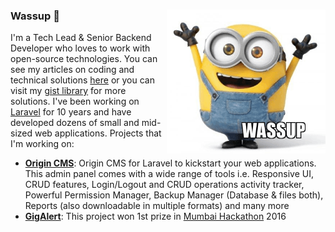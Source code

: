 ### Wassup :metal:<img src="https://raw.githubusercontent.com/akhileshdarjee/akhileshdarjee/master/wassup.png" align="right" alt="Akhilesh Darjee - Web Developer">

I'm a Tech Lead & Senior Backend Developer who loves to work with open-source technologies. You can see my articles on coding and technical solutions [here](http://knowledge.achieveee.com) or you can visit my [gist library](https://gist.github.com/akhileshdarjee) for more solutions. I've been working on [Laravel](https://laravel.com/) for 10 years and have developed dozens of small and mid-sized web applications.
Projects that I'm working on:

- [**Origin CMS**](https://github.com/akhileshdarjee/origin-cms):
Origin CMS for Laravel to kickstart your web applications. This admin panel comes with a wide range of tools i.e. Responsive UI, CRUD features, Login/Logout and CRUD operations activity tracker, Powerful Permission Manager, Backup Manager (Database & files both), Reports (also downloadable in multiple formats) and many more
- [**GigAlert**](https://github.com/akhileshdarjee/gig-alert):
This project won 1st prize in [Mumbai Hackathon](https://mumbaihackathon.in/) 2016
